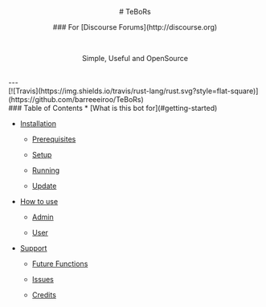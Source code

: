 <p align="center"># TeBoRs
<br>
<p align="center">### For [Discourse Forums](http://discourse.org)</p>
<br>
<p align="center"> Simple, Useful and OpenSource</p>
<br>
---
<br>
[![Travis](https://img.shields.io/travis/rust-lang/rust.svg?style=flat-square)](https://github.com/barreeeiroo/TeBoRs)
<br>
### Table of Contents
* [What is this bot for](#getting-started)

* [Installation](#writing-your-first-bot)

  * [Prerequisites](#prerequisites)
  
  * [Setup](#seup)
  
  * [Running](#running)
  
  * [Update](#update)
  
* [How to use](#how-to-use)

  * [Admin](#admin)
  
  * [User](#user)
  
* [Support](#support)

  * [Future Functions](#future-functions)
  
  * [Issues](#issues)
  
  * [Credits](#credits)
